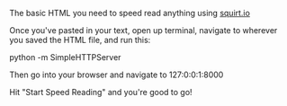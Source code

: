 The basic HTML you need to speed read anything using [squirt.io](http://www.squirt.io)

Once you've pasted in your text, open up terminal, navigate to wherever you saved the HTML file, and run this:

python -m SimpleHTTPServer

Then go into your browser and navigate to 127:0:0:1:8000

Hit "Start Speed Reading" and you're good to go!